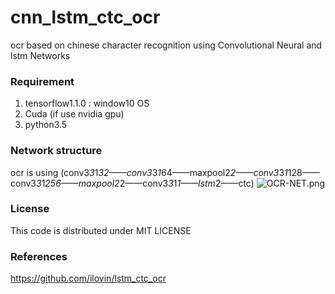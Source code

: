 # cnn_lstm_ctc_ocr
ocr based on chinese character recognition using Convolutional Neural and lstm Networks
<br/>
### Requirement
1. tensorflow1.1.0 : window10 OS
2. Cuda (if use nvidia gpu)
3. python3.5

### Network structure
ocr is using (conv3*3*1*32——conv3*3*1*64——maxpool2*2——conv3*3*1*128——conv3*3*1*256——maxpool2*2——conv3*3*1*1——lstm*2——ctc)
![OCR-NET.png](https://github.com/zhangcheng007/cnn_lstm_ctc_ocr/blob/master/OCR-NET.png)
<br/>


### License
This code is distributed under MIT LICENSE


### References
https://github.com/ilovin/lstm_ctc_ocr<br/>
